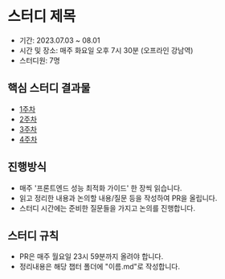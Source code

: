 # 스터디 제목

- 기간: 2023.07.03 ~ 08.01
- 시간 및 장소: 매주 화요일 오후 7시 30분 (오프라인 강남역)
- 스터디원: 7명

## 핵심 스터디 결과물

- [1주차](https://github.com/Learning-Is-Vital-In-Development/23-12-FrontendPerformanceOptimizationGuide/blob/main/ch01/README.md)
- [2주차](https://github.com/Learning-Is-Vital-In-Development/23-12-FrontendPerformanceOptimizationGuide/blob/main/ch02/README.md)
- [3주차](https://github.com/Learning-Is-Vital-In-Development/23-12-FrontendPerformanceOptimizationGuide/blob/main/ch02/README.md)
- [4주차](https://github.com/Learning-Is-Vital-In-Development/23-12-FrontendPerformanceOptimizationGuide/blob/main/ch02/README.md)

## 진행방식

- 매주 '프론트엔드 성능 최적화 가이드' 한 장씩 읽습니다.
- 읽고 정리한 내용과 논의할 내용/질문 등을 작성하여 PR을 올립니다.
- 스터디 시간에는 준비한 질문들을 가지고 논의를 진행합니다.

## 스터디 규칙

- PR은 매주 월요일 23시 59분까지 올려야 합니다.
- 정리내용은 해당 챕터 폴더에 "이름.md"로 작성합니다.